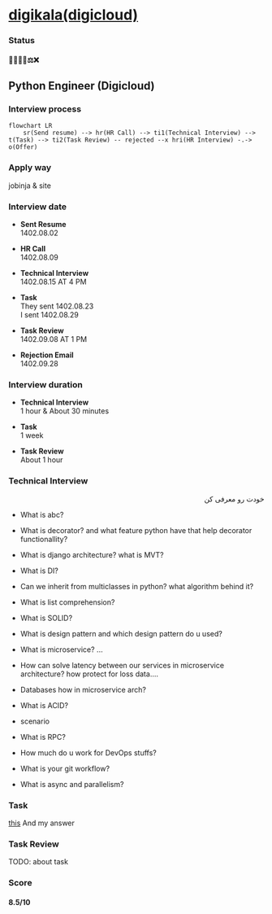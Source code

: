 # [digikala(digicloud)](https://digicloud.ir/)

### Status
#### 📜📞🔧📝⚖️❌
## Python Engineer (Digicloud)
### Interview process
```mermaid
flowchart LR
    sr(Send resume) --> hr(HR Call) --> ti1(Technical Interview) --> t(Task) --> ti2(Task Review) -- rejected --x hri(HR Interview) -.-> o(Offer)
```

### Apply way
jobinja & site

### Interview date
- **Sent Resume** <br /> 1402.08.02

- **HR Call**<br /> 1402.08.09

- **Technical Interview** <br> 1402.08.15 AT 4 PM

- **Task** <br /> They sent 1402.08.23 <br /> I sent 1402.08.29

- **Task Review** <br> 1402.09.08 AT 1 PM

- **Rejection Email** <br /> 1402.09.28

### Interview duration
- **Technical Interview** <br> 1 hour & About 30 minutes

- **Task** <br /> 1 week

- **Task Review** <br> About 1 hour


### Technical Interview

<p dir = "rtl"> خودت رو معرفی کن</p>

- What is abc?

- What is decorator? and what feature python have that help decorator functionallity?

- What is django architecture? what is MVT?

- What is DI?

- Can we inherit from multiclasses in python? what algorithm behind it?

- What is list comprehension?

- What is SOLID?

- What is design pattern and which design pattern do u used?

- What is microservice? ...

- How can solve latency between our services in microservice architecture? how protect for loss data....

- Databases how in microservice arch?

- What is ACID?

- scenario

- What is RPC?

- How much do u work for DevOps stuffs?

- What is your git workflow?

- What is async and parallelism?

### Task
[this](./DigiCloud_Programming_Challenge.pdf)
And my answer

### Task Review
TODO: about task

### Score
#### 8.5/10
